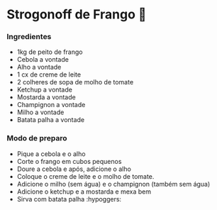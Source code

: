 # Strogonoff de Frango :chicken:

### Ingredientes

- 1kg de peito de frango
- Cebola a vontade
- Alho a vontade
- 1 cx de creme de leite
- 2 colheres de sopa de molho de tomate
- Ketchup a vontade
- Mostarda a vontade
- Champignon a vontade
- Milho a vontade
- Batata palha a vontade

### Modo de preparo

- Pique a cebola e o alho
- Corte o frango em cubos pequenos
- Doure a cebola e após, adicione o alho
- Coloque o creme de leite e o molho de tomate.
- Adicione o milho (sem água) e o champignon (também sem água)
- Adicione o ketchup e a mostarda e mexa bem
- Sirva com batata palha :hypoggers:

